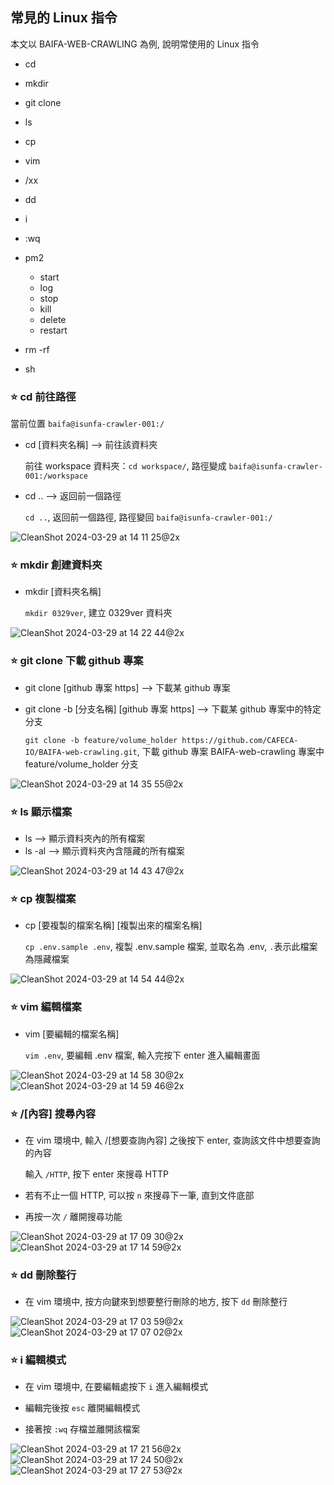 ## 常見的 Linux 指令

本文以 BAIFA-WEB-CRAWLING 為例, 說明常使用的 Linux 指令

- cd
- mkdir
- git clone
- ls
- cp
- vim
- /xx 
- dd
- i
- :wq

- pm2
  - start
  - log
  - stop
  - kill
  - delete
  - restart 
- rm -rf
- sh


 
### :star: cd 前往路徑
當前位置 `baifa@isunfa-crawler-001:/`

- cd [資料夾名稱] --> 前往該資料夾

  前往 workspace 資料夾：`cd workspace/`, 路徑變成 `baifa@isunfa-crawler-001:/workspace`

- cd .. --> 返回前一個路徑

  `cd ..`, 返回前一個路徑, 路徑變回 `baifa@isunfa-crawler-001:/`

![CleanShot 2024-03-29 at 14 11 25@2x](https://github.com/CAFECA-IO/KnowledgeManagement/assets/73210852/b9aff5ca-043c-49ef-b95e-3de260be59d9)

### :star: mkdir 創建資料夾
- mkdir [資料夾名稱]

  `mkdir 0329ver`, 建立 0329ver 資料夾
  
![CleanShot 2024-03-29 at 14 22 44@2x](https://github.com/CAFECA-IO/KnowledgeManagement/assets/73210852/d6d3baee-e7f7-4892-9224-4233b5ac5381)

### :star: git clone 下載 github 專案
- git clone [github 專案 https] --> 下載某 github 專案
- git clone -b [分支名稱] [github 專案 https] --> 下載某 github 專案中的特定分支

  `git clone -b feature/volume_holder https://github.com/CAFECA-IO/BAIFA-web-crawling.git`, 下載 github 專案 BAIFA-web-crawling 專案中 feature/volume_holder 分支
  
![CleanShot 2024-03-29 at 14 35 55@2x](https://github.com/CAFECA-IO/KnowledgeManagement/assets/73210852/dbda58d1-d73e-4167-a10d-4257d47b5593)

### ⭐ ls 顯示檔案
- ls --> 顯示資料夾內的所有檔案
- ls -al --> 顯示資料夾內含隱藏的所有檔案

![CleanShot 2024-03-29 at 14 43 47@2x](https://github.com/CAFECA-IO/KnowledgeManagement/assets/73210852/05716721-cf51-4a60-9d11-2c54f0aaf78e)

### :star: cp 複製檔案
- cp [要複製的檔案名稱] [複製出來的檔案名稱]

  `cp .env.sample .env`, 複製 .env.sample 檔案, 並取名為 .env, `.`表示此檔案為隱藏檔案
  
![CleanShot 2024-03-29 at 14 54 44@2x](https://github.com/CAFECA-IO/KnowledgeManagement/assets/73210852/410ce5f9-56c7-46b2-b364-1fbf5f20622e)

### :star: vim 編輯檔案
- vim [要編輯的檔案名稱]

    `vim .env`, 要編輯 .env 檔案, 輸入完按下 enter 進入編輯畫面

![CleanShot 2024-03-29 at 14 58 30@2x](https://github.com/CAFECA-IO/KnowledgeManagement/assets/73210852/e6697505-b52f-4b3b-a7a8-73afdbda8227)
![CleanShot 2024-03-29 at 14 59 46@2x](https://github.com/CAFECA-IO/KnowledgeManagement/assets/73210852/c16c7400-1b4f-46a8-88b2-2088f0115d09)

### :star: /[內容] 搜尋內容
- 在 vim 環境中, 輸入 /[想要查詢內容] 之後按下 enter, 查詢該文件中想要查詢的內容

  輸入 `/HTTP`, 按下 enter 來搜尋 HTTP

- 若有不止一個 HTTP, 可以按 `n` 來搜尋下一筆, 直到文件底部
- 再按一次 `/` 離開搜尋功能

![CleanShot 2024-03-29 at 17 09 30@2x](https://github.com/CAFECA-IO/KnowledgeManagement/assets/73210852/f0101e8c-a306-4697-a2d2-9ebd0c1192e7)
![CleanShot 2024-03-29 at 17 14 59@2x](https://github.com/CAFECA-IO/KnowledgeManagement/assets/73210852/3a359919-eae7-4d5f-b929-1d781df0c870)


### :star: dd 刪除整行
- 在 vim 環境中, 按方向鍵來到想要整行刪除的地方, 按下 `dd` 刪除整行

![CleanShot 2024-03-29 at 17 03 59@2x](https://github.com/CAFECA-IO/KnowledgeManagement/assets/73210852/28874dd1-e700-4925-b33a-ca554ac0b248)
![CleanShot 2024-03-29 at 17 07 02@2x](https://github.com/CAFECA-IO/KnowledgeManagement/assets/73210852/8ee37e13-3d18-47da-9428-1caa40ababb8)

### :star: i 編輯模式
- 在 vim 環境中, 在要編輯處按下 `i` 進入編輯模式
  
- 編輯完後按 `esc` 離開編輯模式
  
- 接著按 `:wq` 存檔並離開該檔案

![CleanShot 2024-03-29 at 17 21 56@2x](https://github.com/CAFECA-IO/KnowledgeManagement/assets/73210852/263e2117-4cb2-437c-b082-bf162c44e5f8)
![CleanShot 2024-03-29 at 17 24 50@2x](https://github.com/CAFECA-IO/KnowledgeManagement/assets/73210852/6af5cc27-3608-41c6-a876-b97b428faf38)
![CleanShot 2024-03-29 at 17 27 53@2x](https://github.com/CAFECA-IO/KnowledgeManagement/assets/73210852/320f1f8d-5cdf-4840-b9c4-0fca2569beed)



